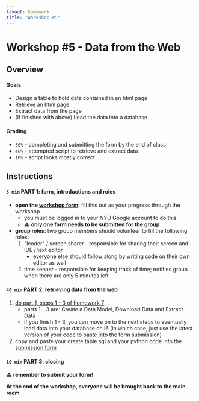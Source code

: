 ```yaml
---
layout: homework
title: "Workshop #5"
---
```

# Workshop #5 - Data from the Web

## Overview

#### Goals

* Design a table to hold data contained in an html page
* Retrieve an html page
* Extract data from the page
* (If finished with above) Load the data into a database

#### Grading

* `50%` - completing and submitting the form by the end of class
* `40%` - attempted script to retrieve and extract data
* `10%` - script looks mostly correct

## Instructions

#### `5 min` PART 1: form, introductions and roles

* __open the [workshop form](https://forms.gle/tonVEqnWLcp5c58LA)__: fill this out as your progress through the workshop
	* you must be logged in to your NYU Google account to do this
	* ⚠️ __only one form needs to be submitted for the group__
* __group roles__: two group members should volunteer to fill the following roles:
	1. "leader" / screen sharer - responsible for sharing their screen and IDE / text editor
		* everyone else should follow along by writing code on their own editor as well
	2. time keeper - responsible for keeping track of time; notifies group when there are only 5 minutes left

#### `40 min` PART 2: retrieving data from the web

1. [do part 1, steps 1 - 3 of homework 7](07.html)
	* parts 1 - 3 are: Create a Data Model, Download Data and Extract Data
	* if you finish 1 - 3, you can move on to the next steps to eventually load data into your database on i6 (in which case, just use the latest version of your code to paste into the form submission)
2. copy and paste your create table sql and your python code into the [submission form](https://forms.gle/tonVEqnWLcp5c58LA)

#### `10 min` PART 3: closing

⚠️ __remember to submit your form!__

__At the end of the workshop, everyone will be brought back to the main room__

<br>
<br>
<br>
<br>

